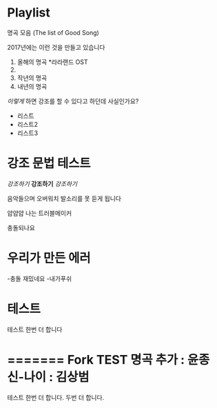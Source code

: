 # Playlist
명곡 모음 (The list of Good Song)

2017년에는 이런 것을 만들고 있습니다

1. 올해의 명곡
*라라랜드 OST
1.
2. 작년의 명곡
3. 내년의 명곡

*이렇게* 하면 강조를 할 수 있다고 하던데 사실인가요?

- 리스트
- 리스트2
- 리스트3

# 강조 문법 테스트
_강조하기_ __강조하기__ *강조하기*

음악들으며 오버워치
발소리를 못 듣게 됩니다


얍얍얍
나는 트러블메이커

충돌되나요

# 우리가 만든 에러
-충돌 재밌네요
-내가푸쉬

# 테스트


테스트 한번 더 합니다



=======
Fork TEST
명곡 추가 : 윤종신-나이 : 김상범
=======
테스트 한번 더 합니다.
두번 더 합니다.


